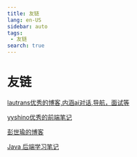 ```yaml
---
title: 友链
lang: en-US
sidebar: auto
tags:
 - 友链
search: true
---
```


#  友链

[lautrans优秀的博客,内涵ai对话,导航，面试等](https://www.lautrans.cn/)

[yyshino优秀的前端笔记](https://v-blog.yyshino.top/)

[彭世瑜的博客](https://mouday.github.io/coding-tree/#/doc/webpack)

[Java 后端学习笔记](https://ybtrzjt.com/guide/frontend/deploy/custom-width.html)
